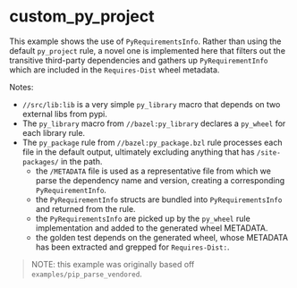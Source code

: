 # custom_py_project

This example shows the use of `PyRequirementsInfo`.  Rather than using the
default `py_project` rule, a novel one is implemented here that filters out the
transitive third-party dependencies and gathers up `PyRequirementInfo` which are
included in the `Requires-Dist` wheel metadata.

Notes:

- `//src/lib:lib` is a very simple `py_library` macro that depends on two external
  libs from pypi.
- The `py_library` macro from `//bazel:py_library` declares a `py_wheel` for
  each library rule.
- The `py_package` rule from `//bazel:py_package.bzl` rule processes each file in the default output, ultimately excluding anything that has `/site-packages/` in the path.
  - the `/METADATA` file is used as a representative file from which we parse the
    dependency name and version, creating a corresponding `PyRequirementInfo`.
  - the `PyRequirementInfo` structs are bundled into `PyRequirementsInfo` and returned from the rule.
  - the `PyRequirementsInfo` are picked up by the `py_wheel` rule implementation
    and added to the generated wheel METADATA.
  - the golden test depends on the generated wheel, whose METADATA has been
    extracted and grepped for `Requires-Dist:`.

> NOTE: this example was originally based off `examples/pip_parse_vendored`.
